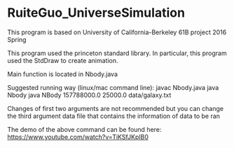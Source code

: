 # RuiteGuo_UniverseSimulation

This program is based on University of California-Berkeley 61B project 2016 Spring

This program used the princeton standard library. In particular, this program used the StdDraw to create animation.

Main function is located in Nbody.java

Suggested running way (linux/mac command line):
javac Nbody.java
java Nbody
java NBody 157788000.0 25000.0 data/galaxy.txt

Changes of first two arguments are not recommended
but you can change the third argument data file that contains the information of data to be ran

The demo of the above command can be found here:
https://www.youtube.com/watch?v=TiKSfJKplB0

